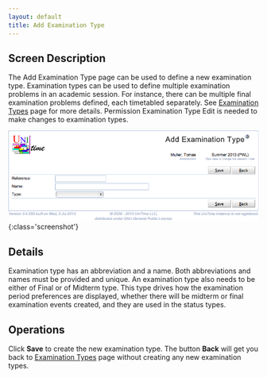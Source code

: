 ```yaml
---
layout: default
title: Add Examination Type
---
```



## Screen Description

The Add Examination Type page can be used to define a new examination type. Examination types can be used to define multiple examination problems in an academic session. For instance, there can be multiple final examination problems defined, each timetabled separately. See [Examination Types](examination-types) page for more details. Permission Examination Type Edit is needed to make changes to examination types.

![Add Examination Type](images/add-examination-type-1.png){:class='screenshot'}

## Details

Examination type has an abbreviation and a name. Both abbreviations and names must be provided and unique. An examination type also needs to be either of Final or of Midterm type. This type drives how the examination period preferences are displayed, whether there will be midterm or final examination events created, and they are used in the status types.

## Operations

Click **Save** to create the new examination type. The button **Back** will get you back to [Examination Types](examination-types) page without creating any new examination types.
